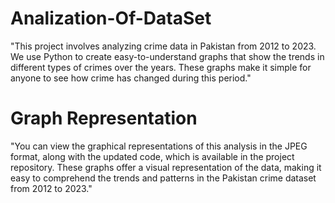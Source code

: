 # Analization-Of-DataSet
"This project involves analyzing crime data in Pakistan from 2012 to 2023. We use Python to create easy-to-understand graphs that show the trends in different types of crimes over the years. These graphs make it simple for anyone to see how crime has changed during this period."
# Graph Representation
"You can view the graphical representations of this analysis in the JPEG format, along with the updated code, which is available in the project repository. These graphs offer a visual representation of the data, making it easy to comprehend the trends and patterns in the Pakistan crime dataset from 2012 to 2023."
